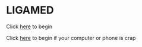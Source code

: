 # LIGAMED

Click [here](https://ligamed.github.io/Ligamed.html) to begin

Click [here](https://ligamed.github.io/Ligamed_nograph.html) to begin if your computer or phone is crap
